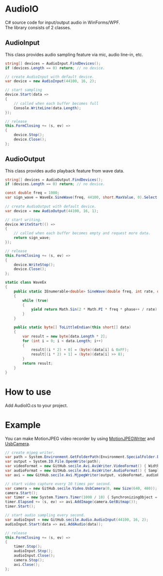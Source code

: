 # AudioIO
C# source code for input/output audio in WinForms/WPF.  
The library consists of 2 classes.

## AudioInput
This class provides audio sampling feature via mic, audio line-in, etc.

```C#
string[] devices = AudioInput.FindDevices();
if (devices.Length == 0) return; // no device.

// create AudioInput with default device.
var device = new AudioInput(44100, 16, 2);

// start sampling
device.Start(data =>
{
    // called when each buffer becomes full
    Console.WriteLine(data.Length);
});

// release
this.FormClosing += (s, ev) =>
{
    device.Stop();
    device.Close();
};
```

## AudioOutput
This class provides audio playback feature from wave data.

```C#
string[] devices = AudioOutput.FindDevices();
if (devices.Length == 0) return; // no device.

const double freq = 1000;
var sign_wave = WaveEx.SineWave(freq, 44100, short.MaxValue, 0).Select(x => (short)x).Take(44100).ToArray().ToLittleEndian();
    
// create AudioOutput with default device.
var device = new AudioOutput(44100, 16, 1);

// start writing.
device.WriteStart(() =>
{
    // called when each buffer becomes empty and request more data.
    return sign_wave;
});

// release
this.FormClosing += (s, ev) =>
{
    device.WriteStop();
    device.Close();
};

static class WaveEx
{
    public static IEnumerable<double> SineWave(double freq, int rate, double amplitude, int phase)
    {
        while (true)
        {
            yield return Math.Sin(2 * Math.PI * freq * phase++ / rate) * amplitude;
        }
    }

    public static byte[] ToLittleEndian(this short[] data)
    {
        var result = new byte[data.Length * 2];
        for (int i = 0; i < data.Length; i++)
        {
            result[(i * 2) + 0] = (byte)(data[i] & 0xFF);
            result[(i * 2) + 1] = (byte)(data[i] >> 8);
        }
        return result;
    }
}
```

# How to use
Add AudioIO.cs to your project.

# Example
You can make MotionJPEG video recorder by using [MotionJPEGWriter](https://github.com/secile/MotionJPEGWriter/) and [UsbCamera](https://github.com/secile/UsbCamera/).

```C#
// create mjpeg writer.
var path = System.Environment.GetFolderPath(Environment.SpecialFolder.DesktopDirectory) + @"\test.avi";
var output = System.IO.File.OpenWrite(path);
var videoFormat = new GitHub.secile.Avi.AviWriter.VideoFormat() { Width = 640, Height = 480, FramesPerSec = 10 };
var audioFormat = new GitHub.secile.Avi.AviWriter.AudioFormat() { SamplesPerSec = 44100, BitsPerSample = 16, Channels = 2 };
var avi = new GitHub.secile.Avi.MjpegWriter(output, videoFormat, audioFormat);

// start video capture every 10 times per second.
var camera = new GitHub.secile.Video.UsbCamera(0, new Size(640, 480));
camera.Start();
var timer = new System.Timers.Timer(1000 / 10) { SynchronizingObject = this };
timer.Elapsed += (s, ev) => avi.AddImage(camera.GetBitmap());
timer.Start();

// start audio sampling every second.
var audioInput = new GitHub.secile.Audio.AudioInput(44100, 16, 2);
audioInput.Start(data => avi.AddAudio(data));

// release
this.FormClosing += (s, ev) =>
{
    timer.Stop();
    audioInput.Stop();
    audioInput.Close();
    camera.Stop();
    avi.Close();
};
```
